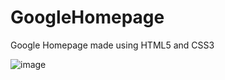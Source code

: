 # GoogleHomepage
Google Homepage made using HTML5 and CSS3

![image](https://user-images.githubusercontent.com/37587731/40555621-3c008d4e-6039-11e8-982c-38d84e92fce9.png)
